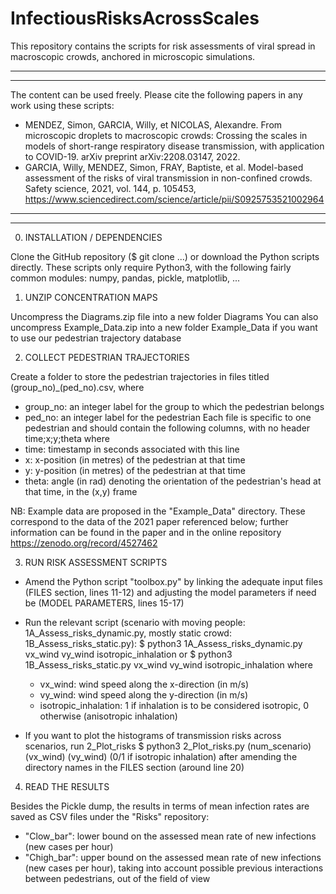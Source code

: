 # InfectiousRisksAcrossScales
This repository contains the scripts for risk assessments of viral spread in macroscopic crowds, anchored in microscopic simulations.
******************************************************
******************************************************
The content can be used freely. Please cite the following papers in any work using these scripts:
* MENDEZ, Simon, GARCIA, Willy, et NICOLAS, Alexandre. From microscopic droplets to macroscopic crowds: Crossing the scales in models of short-range respiratory disease transmission, with application to COVID-19. arXiv preprint arXiv:2208.03147, 2022.
* GARCIA, Willy, MENDEZ, Simon, FRAY, Baptiste, et al. Model-based assessment of the risks of viral transmission in non-confined crowds. Safety science, 2021, vol. 144, p. 105453, https://www.sciencedirect.com/science/article/pii/S0925753521002964
******************************************************
******************************************************

0) INSTALLATION / DEPENDENCIES

Clone the GitHub repository ($ git clone ...) or download the Python scripts directly.
These scripts only require Python3, with the following fairly common modules: numpy, pandas, pickle, matplotlib, ...

1) UNZIP CONCENTRATION MAPS

 Uncompress the Diagrams.zip file into a new folder Diagrams
 You can also uncompress Example_Data.zip into a new folder Example_Data if you want to use our pedestrian trajectory database

2) COLLECT PEDESTRIAN TRAJECTORIES

Create a folder to store the pedestrian trajectories in files titled (group_no)_(ped_no).csv, where
* group_no: an integer label for the group to which the pedestrian belongs 
* ped_no: an integer label for the pedestrian 
	Each file is specific to one pedestrian and should contain the following columns, with no header
time;x;y;theta
	where
* time: timestamp in seconds associated with this line
* x: x-position (in metres) of the pedestrian at that time
* y: y-position (in metres) of the pedestrian at that time
* theta: angle (in rad) denoting the orientation of the pedestrian's head at that time, in the (x,y) frame

NB: Example data are proposed in the "Example_Data" directory. These correspond to the data of the 2021 paper referenced below; further information can be found in the paper and in the online repository https://zenodo.org/record/4527462

3) RUN RISK ASSESSMENT SCRIPTS

* Amend the Python script "toolbox.py" by linking the adequate input files (FILES section, lines 11-12) and adjusting the model parameters if need be (MODEL PARAMETERS, lines 15-17)
* Run the relevant script (scenario with moving people: 1A_Assess_risks_dynamic.py, mostly static crowd: 1B_Assess_risks_static.py):
$ python3 1A_Assess_risks_dynamic.py vx_wind vy_wind isotropic_inhalation
or
$ python3 1B_Assess_risks_static.py vx_wind vy_wind isotropic_inhalation
	where
	* vx_wind: wind speed along the x-direction (in m/s)
	* vy_wind: wind speed along the y-direction (in m/s)
	* isotropic_inhalation: 1 if inhalation is to be considered isotropic, 0 otherwise (anisotropic inhalation)

* If you want to plot the histograms of transmission risks across scenarios, run 2_Plot_risks
$ python3 2_Plot_risks.py (num_scenario) (vx_wind) (vy_wind) (0/1 if isotropic inhalation)
after amending the directory names in the FILES section (around line 20)

4) READ THE RESULTS

Besides the Pickle dump, the results in terms of mean infection rates are saved as CSV files under the "Risks" repository: 
* "Clow_bar": lower bound on the assessed mean rate of new infections (new cases per hour)
* "Chigh_bar": upper bound on the assessed mean rate of new infections (new cases per hour), taking into account possible previous interactions between pedestrians, out of the field of view


